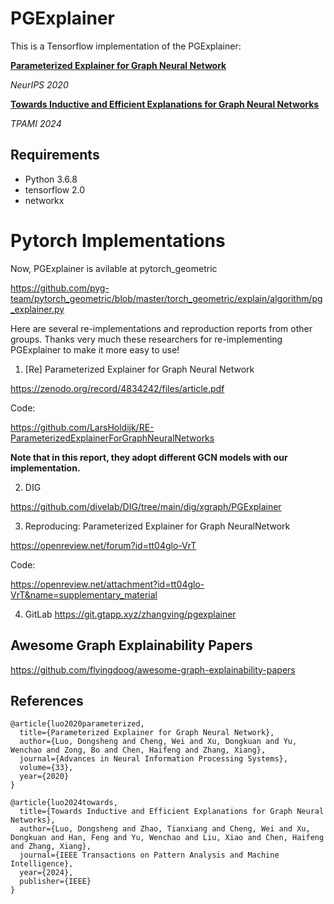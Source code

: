 # PGExplainer
This is a Tensorflow implementation of the PGExplainer: 

[<b>Parameterized Explainer for Graph Neural Network</b>](https://arxiv.org/abs/2011.04573)

<i>NeurIPS 2020</i>

[<b>Towards Inductive and Efficient Explanations for Graph Neural Networks</b>](https://ieeexplore.ieee.org/document/10423141)

<i>TPAMI 2024</i>

## Requirements
  * Python 3.6.8
  * tensorflow 2.0
  * networkx

# Pytorch Implementations
Now, PGExplainer is avilable at pytorch_geometric

https://github.com/pyg-team/pytorch_geometric/blob/master/torch_geometric/explain/algorithm/pg_explainer.py

Here are several re-implementations and reproduction reports from other groups.
Thanks very much these researchers for re-implementing PGExplainer to make it more easy to use!

1. [Re] Parameterized Explainer for Graph Neural Network 

https://zenodo.org/record/4834242/files/article.pdf


Code: 

https://github.com/LarsHoldijk/RE-ParameterizedExplainerForGraphNeuralNetworks


<b>Note that in this report, they adopt different GCN models with our implementation.</b>

2.  DIG

https://github.com/divelab/DIG/tree/main/dig/xgraph/PGExplainer


3. Reproducing: Parameterized Explainer for Graph NeuralNetwork

https://openreview.net/forum?id=tt04glo-VrT

Code: 

https://openreview.net/attachment?id=tt04glo-VrT&name=supplementary_material

4.  GitLab
https://git.gtapp.xyz/zhangying/pgexplainer


## Awesome Graph Explainability Papers

https://github.com/flyingdoog/awesome-graph-explainability-papers



## References
```
@article{luo2020parameterized,
  title={Parameterized Explainer for Graph Neural Network},
  author={Luo, Dongsheng and Cheng, Wei and Xu, Dongkuan and Yu, Wenchao and Zong, Bo and Chen, Haifeng and Zhang, Xiang},
  journal={Advances in Neural Information Processing Systems},
  volume={33},
  year={2020}
}
```
```
@article{luo2024towards,
  title={Towards Inductive and Efficient Explanations for Graph Neural Networks},
  author={Luo, Dongsheng and Zhao, Tianxiang and Cheng, Wei and Xu, Dongkuan and Han, Feng and Yu, Wenchao and Liu, Xiao and Chen, Haifeng and Zhang, Xiang},
  journal={IEEE Transactions on Pattern Analysis and Machine Intelligence},
  year={2024},
  publisher={IEEE}
}
```


